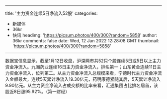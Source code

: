 
---
title: '主力资金连续5日净流入52股'
categories: 
 - 新媒体
 - 36kr
 - 快讯
headimg: 'https://picsum.photos/400/300?random=5858'
author: 36kr
comments: false
date: Wed, 12 Jan 2022 12:28:08 GMT
thumbnail: 'https://picsum.photos/400/300?random=5858'
---

<div>   
数据宝信息显示，截至1月12日收盘，沪深两市共52只个股连续5日或5日以上主力资金净流入。九洲药业连续16日主力资金净流入，排名第一；山东黄金连续11日主力资金净流入，位列第二。从主力资金净流入总规模来看，宁德时代主力资金净流入金额最大，连续5天累计净流入19.30亿元，药明康德紧随其后，5天累计净流入9.90亿元。从主力资金净流入占成交额的比率来看，汇通集团占比排名居首，该股近8日涨95.92%。（第一财经）  
</div>
            